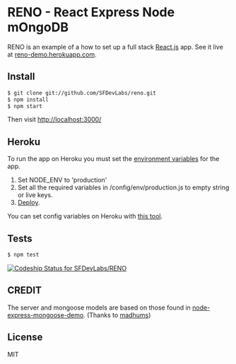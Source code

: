 
# RENO - React Express Node mOngoDB 

RENO is an example of a how to set up a full stack [React.js](https://facebook.github.io/react/) app. See it live at [reno-demo.herokuapp.com](https://reno-demo.herokuapp.com).


## Install

```sh
$ git clone git://github.com/SFDevLabs/reno.git
$ npm install
$ npm start
```

Then visit [http://localhost:3000/](http://localhost:3000/)


## Heroku

To run the app on Heroku you must set the [environment variables](https://nodejs.org/api/process.html#process_process_env) for the app.


1. Set NODE_ENV to 'production'
2. Set all the required variables in /config/env/production.js to empty string or live keys.
3. [Deploy](https://devcenter.heroku.com/articles/getting-started-with-nodejs#introduction).


	
You can set config variables on Heroku with [this tool](https://devcenter.heroku.com/articles/config-vars#setting-up-config-vars-for-a-deployed-application).


## Tests

```sh
$ npm test
```
[ ![Codeship Status for SFDevLabs/RENO](https://codeship.com/projects/b68dad30-a46c-0133-a156-726ab495672b/status?branch=master)](https://codeship.com/projects/129430)


## CREDIT

The server and mongoose models are based on those found in  [node-express-mongoose-demo](https://github.com/madhums/node-express-mongoose-demo). (Thanks to [madhums](https://github.com/madhums))


## License

MIT
